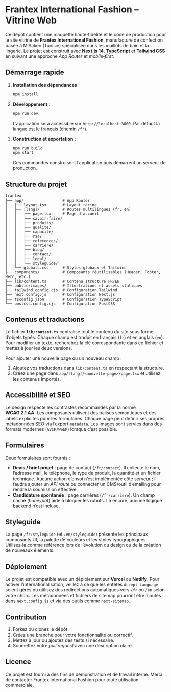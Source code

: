 # Frantex International Fashion – Vitrine Web

Ce dépôt contient une maquette haute‑fidélité et le code de production pour le site vitrine de **Frantex International Fashion**, manufacture de confection basée à M’Saken (Tunisie) spécialisée dans les maillots de bain et la lingerie. Le projet est construit avec **Next.js 14**, **TypeScript** et **Tailwind CSS** en suivant une approche *App Router* et *mobile‑first*.

## Démarrage rapide

1. **Installation des dépendances** :

   ```bash
   npm install
   ```

2. **Développement** :

   ```bash
   npm run dev
   ```

   L’application sera accessible sur `http://localhost:3000`. Par défaut la langue est le français (chemin `/fr`).

3. **Construction et exportation** :

   ```bash
   npm run build
   npm start
   ```

   Ces commandes construisent l’application puis démarrent un serveur de production.

## Structure du projet

```
frantex
├── app/                 # App Router
│   ├── layout.tsx       # Layout racine
│   ├── [lang]/          # Routes multilingues (fr, en)
│   │   ├── page.tsx     # Page d’accueil
│   │   ├── savoir-faire/
│   │   ├── produits/
│   │   ├── qualite/
│   │   ├── capacite/
│   │   ├── rse/
│   │   ├── references/
│   │   ├── carriere/
│   │   ├── blog/
│   │   ├── contact/
│   │   ├── legal/
│   │   └── styleguide/
│   └── globals.css      # Styles globaux et Tailwind
├── components/          # Composants réutilisables (Header, Footer, Hero, etc.)
├── lib/content.ts       # Contenu structuré FR/EN
├── public/images/       # Illustrations et assets statiques
├── tailwind.config.cjs  # Configuration Tailwind
├── next.config.js       # Configuration Next.js
├── tsconfig.json        # Configuration TypeScript
└── postcss.config.cjs   # Configuration PostCSS
```

## Contenus et traductions

Le fichier **`lib/content.ts`** centralise tout le contenu du site sous forme d’objets typés. Chaque champ est traduit en français (`fr`) et en anglais (`en`). Pour modifier un texte, recherchez la clé correspondante dans ce fichier et mettez à jour les deux versions.

Pour ajouter une nouvelle page ou un nouveau champ :

1. Ajoutez vos traductions dans `lib/content.ts` en respectant la structure.
2. Créez une page dans `app/[lang]/<nouvelle-page>/page.tsx` et utilisez les contenus importés.

## Accessibilité et SEO

Le design respecte les contrastes recommandés par la norme **WCAG 2.1 AA**. Les composants utilisent des balises sémantiques et des labels explicites pour les formulaires. Chaque page peut définir ses propres métadonnées SEO via l’export `metadata`. Les images sont servies dans des formats modernes (`AVIF/WebP`) lorsque c’est possible.

## Formulaires

Deux formulaires sont fournis :

- **Devis / brief projet** : page de contact (`/fr/contact`). Il collecte le nom, l’adresse mail, le téléphone, le type de produit, la quantité et un fichier technique. Aucune action d’envoi n’est implémentée côté serveur ; il faudra ajouter un *API route* ou connecter un CMS/outil d’emailing pour rendre la soumission effective.
- **Candidature spontanée** : page carrières (`/fr/carriere`). Un champ caché (*honeypot*) aide à bloquer les robots. Là encore, aucune logique backend n’est incluse.

## Styleguide

La page `/fr/styleguide` (et `/en/styleguide`) présente les principaux composants UI, la palette de couleurs et les styles typographiques. Utilisez‑la comme référence lors de l’évolution du design ou de la création de nouveaux éléments.

## Déploiement

Le projet est compatible avec un déploiement sur **Vercel** ou **Netlify**. Pour activer l’internationalisation, veillez à ce que les entêtes `Accept-Language` soient gérés ou utilisez des redirections automatiques vers `/fr` ou `/en` selon votre choix. Les métadonnées et fichiers de sitemap pourront être ajoutés dans `next.config.js` et via des outils comme `next-sitemap`.

## Contribution

1. Forkez ou clonez le dépôt.
2. Créez une branche pour votre fonctionnalité ou correctif.
3. Mettez à jour ou ajoutez des tests si nécessaire.
4. Soumettez votre *pull request* avec une description claire.

## Licence

Ce projet est fourni à des fins de démonstration et de travail interne. Merci de contacter Frantex International Fashion pour toute utilisation commerciale.